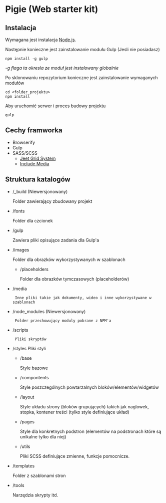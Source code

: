 # Pigie (Web starter kit)

## Instalacja

Wymagana jest instalacja [Node.js](https://nodejs.org/).

Następnie konieczne jest zainstalowanie modułu Gulp (Jesli nie posiadasz)

```
npm install -g gulp
```
_-g flaga ta okresla ze moduł jest instalowany globalnie_

Po sklonowaniu repozytorium konieczne jest zainstalowanie wymaganych modułów
```
cd <folder_projektu>
npm install
```

Aby uruchomić serwer i proces budowy projektu
```
gulp
```

## Cechy framworka
- Browserify
- Gulp
- SASS/SCSS
    - [Jeet Grid System](http://jeet.gs)
    - [Include Media](http://include-media.com/)

## Struktura katalogów

- /_build (Niewersjonowany)

    Folder zawierający zbudowany projekt
- /fonts

    Folder dla czcionek
- /gulp

  Zawiera pliki opisujące zadania dla Gulp'a
- /images

    Folder dla obrazków wykorzystywanych w szablonach
    - /placeholders

        Folder dla obrazków tymczasowych (placeholderów)
- /media

       Inne pliki takie jak dokumenty, wideo i inne wykorzystywane w szablonach
- /node_modules (Niewersjonowany)

       Folder przechowujący moduly pobrane z NPM'a
- /scripts

       Pliki skryptów
- /styles
    Pliki styli
    - /base

        Style bazowe
    - /compontents

        Style poszczególnych powtarzalnych bloków/elementów/widgetów
    - /layout

        Style układu strony (bloków grupujących) takich jak naglowek, stopka, kontener treści (tylko style definiujące układ)
    - /pages

        Style dla konkretnych podstron (elementów na podstronach które są unikalne tylko dla niej)
    - /utils

        Pliki SCSS definiujące zmienne, funkcje pomocnicze.
- /templates

    Folder z szablonami stron
- /tools

    Narzędzia skrypty itd.
